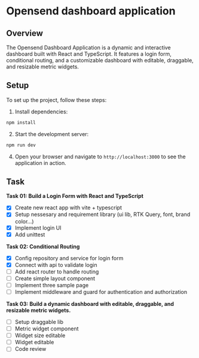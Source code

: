 # Opensend dashboard application

## Overview
The Opensend Dashboard Application is a dynamic and interactive dashboard built with React and TypeScript. It features a login form, conditional routing, and a customizable dashboard with editable, draggable, and resizable metric widgets.


## Setup
To set up the project, follow these steps:

1. Install dependencies:

```sh
npm install
```

2. Start the development server:

 ```sh
npm run dev
```

4. Open your browser and navigate to `http://localhost:3000` to see the application in action.


## Task
 **Task 01: Build a Login Form with React and TypeScript**
- [x] Create new react app with vite + typescript
- [x] Setup nessesary and requirement library (ui lib, RTK Query, font, brand color...)
- [x] Implement login UI
- [x] Add unittest

**Task 02: Conditional Routing**
- [x] Config repository and service for login form
- [x] Connect with api to validate login
- [ ] Add react router to handle routing
- [ ] Create simple layout component
- [ ] Implement three sample page
- [ ] Implement middleware and guard for authentication and authorization

**Task 03: Build a dynamic dashboard with editable, draggable, and resizable metric widgets.**
- [ ] Setup draggable lib
- [ ] Metric widget component
- [ ] Widget size editable
- [ ] Widget editable
- [ ] Code review

